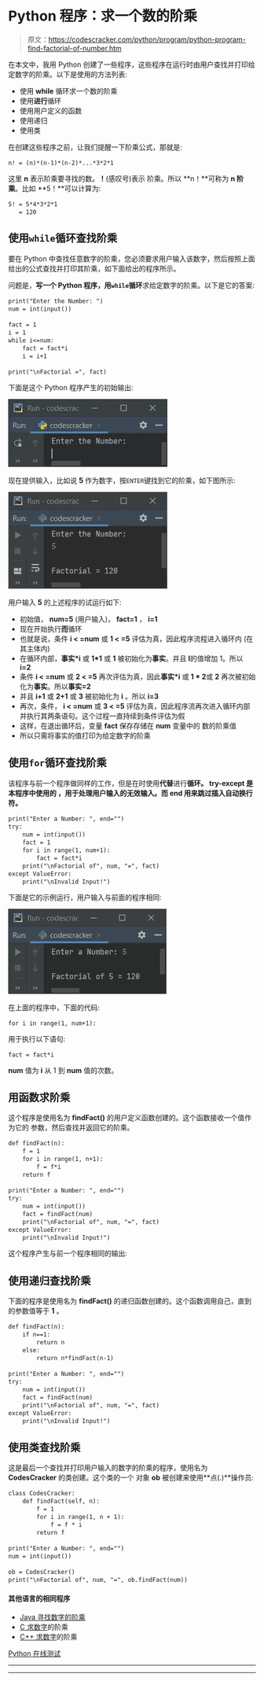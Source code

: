# Python 程序：求一个数的阶乘

> 原文：<https://codescracker.com/python/program/python-program-find-factorial-of-number.htm>

在本文中，我用 Python 创建了一些程序，这些程序在运行时由用户查找并打印给定数字的阶乘。以下是使用的方法列表:

*   使用 **while** 循环求一个数的阶乘
*   使用**进行**循环
*   使用用户定义的函数
*   使用递归
*   使用类

在创建这些程序之前，让我们提醒一下阶乘公式，那就是:

```
n! = (n)*(n-1)*(n-2)*...*3*2*1
```

这里 **n** 表示阶乘要寻找的数。**！**(感叹号)表示 阶乘。所以 **n！**可称为 **n 阶乘**。比如 **5！**可以计算为:

```
5! = 5*4*3*2*1
   = 120
```

## 使用`while`循环查找阶乘

要在 Python 中查找任意数字的阶乘，您必须要求用户输入该数字，然后按照上面给出的公式查找并打印其阶乘，如下面给出的程序所示。

问题是，**写一个 Python 程序，用`while`循环**求给定数字的阶乘。以下是它的答案:

```
print("Enter the Number: ")
num = int(input())

fact = 1
i = 1
while i<=num:
    fact = fact*i
    i = i+1

print("\nFactorial =", fact)
```

下面是这个 Python 程序产生的初始输出:

![find factorial of number python](img/6acedc1974087998af7e3f40daf5ab7f.png)

现在提供输入，比如说 **5** 作为数字，按`ENTER`键找到它的阶乘，如下图所示:

![factorial of number python](img/2906b7e3cbb0bc309ca1fdaf8394176a.png)

用户输入 **5** 的上述程序的试运行如下:

*   初始值， **num=5** (用户输入)， **fact=1** ， **i=1**
*   现在开始执行**而**循环
*   也就是说，条件 **i < =num** 或 **1 < =5** 评估为真，因此程序流程进入循环内 (在其主体内)
*   在循环内部，**事实*i** 或 **1*1** 或 **1** 被初始化为**事实**。并且 **I**的值增加 1。所以 **i=2**
*   条件 **i < =num** 或 **2 < =5** 再次评估为真，因此**事实*i** 或 **1 * 2**或 **2** 再次被初始化为**事实**。所以**事实=2**
*   并且 **i+1** 或 **2+1** 或 **3** 被初始化为 **i** 。所以 **i=3**
*   再次，条件， **i < =num** 或 **3 < =5** 评估为真，因此程序流再次进入循环内部 并执行其两条语句。这个过程一直持续到条件评估为假
*   这样，在退出循环后，变量 **fact** 保存存储在 **num** 变量中的 数的阶乘值
*   所以只需将事实的值打印为给定数字的阶乘

## 使用`for`循环查找阶乘

该程序与前一个程序做同样的工作，但是在时使用**代替**进行**循环。 **try-except** 是本程序中使用的 ，用于处理用户输入的无效输入。而 **end** 用来跳过插入自动换行符。**

```
print("Enter a Number: ", end="")
try:
    num = int(input())
    fact = 1
    for i in range(1, num+1):
        fact = fact*i
    print("\nFactorial of", num, "=", fact)
except ValueError:
    print("\nInvalid Input!")
```

下面是它的示例运行，用户输入与前面的程序相同:

![python find factorial of number](img/dc9c1aa81570375ad1e89e1cf804f85e.png)

在上面的程序中，下面的代码:

```
for i in range(1, num+1):
```

用于执行以下语句:

```
fact = fact*i
```

**num** 值为 **i** 从 1 到 **num** 值的次数。

## 用函数求阶乘

这个程序是使用名为 **findFact()** 的用户定义函数创建的。这个函数接收一个值作为它的 参数，然后查找并返回它的阶乘。

```
def findFact(n):
    f = 1
    for i in range(1, n+1):
        f = f*i
    return f

print("Enter a Number: ", end="")
try:
    num = int(input())
    fact = findFact(num)
    print("\nFactorial of", num, "=", fact)
except ValueError:
    print("\nInvalid Input!")
```

这个程序产生与前一个程序相同的输出:

## 使用递归查找阶乘

下面的程序是使用名为 **findFact()** 的递归函数创建的。这个函数调用自己，直到 的参数值等于 **1** 。

```
def findFact(n):
    if n==1:
        return n
    else:
        return n*findFact(n-1)

print("Enter a Number: ", end="")
try:
    num = int(input())
    fact = findFact(num)
    print("\nFactorial of", num, "=", fact)
except ValueError:
    print("\nInvalid Input!")
```

## 使用类查找阶乘

这是最后一个查找并打印用户输入的数字的阶乘的程序，使用名为 **CodesCracker** 的类创建。这个类的一个 对象 **ob** 被创建来使用**点(.)**操作员:

```
class CodesCracker:
    def findFact(self, n):
        f = 1
        for i in range(1, n + 1):
            f = f * i
        return f

print("Enter a Number: ", end="")
num = int(input())

ob = CodesCracker()
print("\nFactorial of", num, "=", ob.findFact(num))
```

#### 其他语言的相同程序

*   [Java 寻找数字的阶乘](/java/program/java-program-find-factorial.htm)
*   [C 求数字](/c/program/c-program-find-factorial.htm)的阶乘
*   [C++ 求数字](/cpp/program/cpp-program-find-factorial.htm)的阶乘

[Python 在线测试](/exam/showtest.php?subid=10)

* * *

* * *